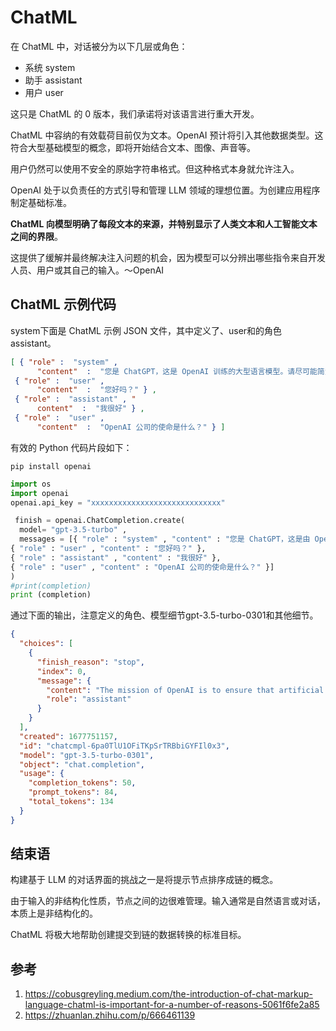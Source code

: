 # ChatML
在 ChatML 中，对话被分为以下几层或角色：

* 系统 system
* 助手 assistant
* 用户 user
  
这只是 ChatML 的 0 版本，我们承诺将对该语言进行重大开发。

ChatML 中容纳的有效载荷目前仅为文本。OpenAI 预计将引入其他数据类型。这符合大型基础模型的概念，即将开始结合文本、图像、声音等。

用户仍然可以使用不安全的原始字符串格式。但这种格式本身就允许注入。

OpenAI 处于以负责任的方式引导和管理 LLM 领域的理想位置。为创建应用程序制定基础标准。

**ChatML 向模型明确了每段文本的来源，并特别显示了人类文本和人工智能文本之间的界限**。

这提供了缓解并最终解决注入问题的机会，因为模型可以分辨出哪些指令来自开发人员、用户或其自己的输入。〜OpenAI

## ChatML 示例代码

system下面是 ChatML 示例 JSON 文件，其中定义了、user和的角色assistant。

``` json
[ { "role" :  "system" ,  
      "content"  :  "您是 ChatGPT，这是 OpenAI 训练的大型语言模型。请尽可能简洁地回答。\n知识截止时间：2021-09-01\n当前日期：2023-03-02" } , 
 { "role" :  "user" ,  
      "content"  :  "您好吗？" } , 
 { "role" :  "assistant" , "  
      content"  :  "我很好" } , 
 { "role" :  "user" ,  
      "content"  :  "OpenAI 公司的使命是什么？" } ]
```

有效的 Python 代码片段如下：
``` shell 
pip install openai 
```

``` python
import os 
import openai 
openai.api_key = "xxxxxxxxxxxxxxxxxxxxxxxxxxxxx"

 finish = openai.ChatCompletion.create( 
  model= "gpt-3.5-turbo" , 
  messages = [{ "role" : "system" , "content" : "您是 ChatGPT，这是由 OpenAI 训练的大型语言模型。请尽可能简洁地回答。\n知识截止：2021-09-01\n当前日期：2023-03-02" }, 
{ "role" : "user" , "content" : "您好吗？" }, 
{ "role" : "assistant" , "content" : "我很好" }, 
{ "role" : "user" , "content" : "OpenAI 公司的使命是什么？" }] 
) 
#print(completion) 
print (completion)
```
通过下面的输出，注意定义的角色、模型细节gpt-3.5-turbo-0301和其他细节。

``` json
{
  "choices": [
    {
      "finish_reason": "stop",
      "index": 0,
      "message": {
        "content": "The mission of OpenAI is to ensure that artificial intelligence (AI) benefits humanity as a whole, by developing and promoting friendly AI for everyone, researching and mitigating risks associated with AI, and helping shape the policy and discourse around AI.",
        "role": "assistant"
      }
    }
  ],
  "created": 1677751157,
  "id": "chatcmpl-6pa0TlU1OFiTKpSrTRBbiGYFIl0x3",
  "model": "gpt-3.5-turbo-0301",
  "object": "chat.completion",
  "usage": {
    "completion_tokens": 50,
    "prompt_tokens": 84,
    "total_tokens": 134
  }
}
```

## 结束语
构建基于 LLM 的对话界面的挑战之一是将提示节点排序成链的概念。

由于输入的非结构化性质，节点之间的边很难管理。输入通常是自然语言或对话，本质上是非结构化的。

ChatML 将极大地帮助创建提交到链的数据转换的标准目标。

## 参考
1. https://cobusgreyling.medium.com/the-introduction-of-chat-markup-language-chatml-is-important-for-a-number-of-reasons-5061f6fe2a85
2. https://zhuanlan.zhihu.com/p/666461139